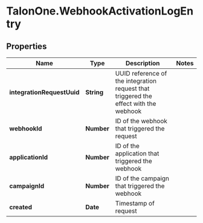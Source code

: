 # TalonOne.WebhookActivationLogEntry

## Properties
Name | Type | Description | Notes
------------ | ------------- | ------------- | -------------
**integrationRequestUuid** | **String** | UUID reference of the integration request that triggered the effect with the webhook | 
**webhookId** | **Number** | ID of the webhook that triggered the request | 
**applicationId** | **Number** | ID of the application that triggered the webhook | 
**campaignId** | **Number** | ID of the campaign that triggered the webhook | 
**created** | **Date** | Timestamp of request | 



